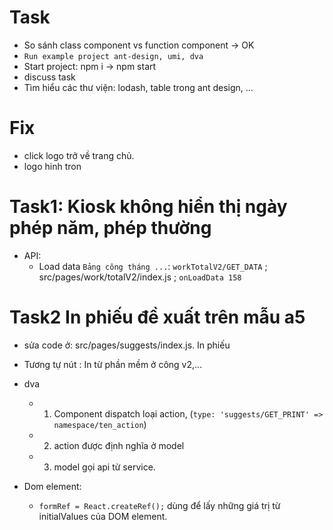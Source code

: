# Task
+ So sánh class component vs function component -> OK
+ `Run example project ant-design, umi, dva`
+ Start project: npm i -> npm start
+ discuss task
+ Tìm hiểu các thư viện: lodash, table trong ant design, ... 

# Fix 
- click logo trở về trang chủ. 
- logo hinh tron

# Task1: Kiosk không hiển thị ngày phép năm, phép thường
- API:
    - Load data `Bảng công tháng ...`:  `workTotalV2/GET_DATA` ; src/pages/work/totalV2/index.js ; `onLoadData 158 `


# Task2 In phiếu đề xuất trên mẫu a5
+ sửa code ở:  src/pages/suggests/index.js. In phiếu
+ Tương tự nút : In từ phần mềm ở công v2,...
+ dva
    + 1. Component dispatch loại action, (`type: 'suggests/GET_PRINT' => namespace/ten_action`)
    + 2. action được định nghĩa ở model
    + 3. model gọi api từ service.

+ Dom element:
    + `formRef = React.createRef();` dùng để lấy những giá trị từ initialValues của DOM element.

